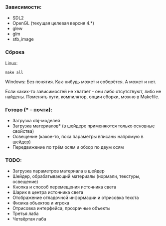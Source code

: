 ### Зависимости:
- SDL2
- OpenGL (текущая целевая версия 4.*)
- glew
- glm
- stb_image

### Сброка
Linux:
```shell
make all
```
Windows:
Без понятия. Как-нибудь можeт и соберётся. А может и нет.

Если каких-то зависимостей не хватает - они либо отсутствуют, либо не найдены.
Поменять пути, компилятор, опции сборки, можно в Makefile.

### Готово (\* &ndash; почти):
- Загрузка obj-моделей
- Загрузка материалов\* (в шейдере применяются только основные свойства)
- Освещение (какое-то, пока параметры вписаны напрямую в шейдер)
- Передвижение по трём осям и обзор по двум осям

### TODO:
- Загрузка параметров материала в шейдер
- Шейдер, обрабатывающий материалы (нормали, текстуры, освещение)
- Кнопка и способ перемещения источника света
- Шарик в центра источника света
- Отображение отладочной информации и отрисовка текста
- Физика объектов и игрока
- Отрисовка интерфейса, прозрачные объекты
- Третья лаба
- Четвёртая лаба
